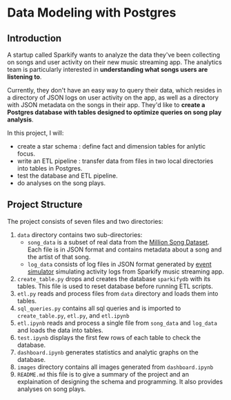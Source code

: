 # Data Modeling with Postgres

## Introduction

A startup called Sparkify wants to analyze the data they've been collecting on songs and user activity on their new music streaming app. The analytics team is particularly interested in **understanding what songs users are listening to**.

Currently, they don't have an easy way to query their data, which resides in a directory of JSON logs on user activity on the app, as well as a directory with JSON metadata on the songs in their app. They'd like to **create a Postgres database with tables designed to optimize queries on song play analysis**.

In this project, I will:
- create a star schema :  define fact and dimension tables for anlytic focus.
- write an ETL pipeline : transfer data from files in two local directories into tables in Postgres.
- test the database and ETL pipeline.
- do analyses on the song plays.

## Project Structure

The project consists of seven files and two directories:
1. `data` directory contains two sub-directories:
	- `song_data` is a subset of real data from the [Million Song Dataset](https://labrosa.ee.columbia.edu/millionsong/). Each file is in JSON format and contains metadata about a song and the artist of that song.
	- `log_data` consists of log files in JSON format generated by [event simulator](https://github.com/Interana/eventsim) simulating activity logs from Sparkify music streaming app.
2. `create_table.py` drops and creates the database `sparkifydb` with its tables. This file is used to reset database before running ETL scripts.
3. `etl.py` reads and process files from `data` directory and loads them into tables.
4. `sql_queries.py` contains all sql queries and is imported to `create_table.py`, `etl.py`, and `etl.ipynb`
5. `etl.ipynb` reads and process a single file from `song_data` and `log_data` and loads the data into tables.
6. `test.ipynb` displays the first few rows of each table to check the database.
7. `dashboard.ipynb` generates statistics and analytic graphs on the database.
8. `images` directory contains all images generated from `dashboard.ipynb`
9. `README.md` this file is to give a summary of the project and an explaination of designing the schema and programming. It also provides analyses on song plays.